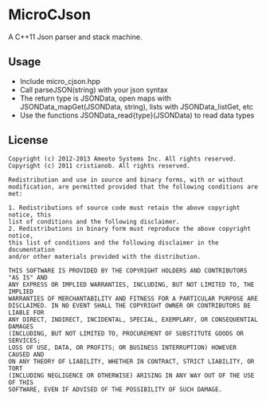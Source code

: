MicroCJson
==========

A C++11 Json parser and stack machine.

Usage
-----

* Include micro_cjson.hpp
* Call parseJSON(string) with your json syntax
* The return type is JSONData, open maps with JSONData_mapGet(JSONData, string), lists with JSONData_listGet, etc
* Use the functions JSONData_read{type}(JSONData) to read data types

License
-------

    Copyright (c) 2012-2013 Ameoto Systems Inc. All rights reserved.
    Copyright (c) 2011 cristianob. All rights reserved.

    Redistribution and use in source and binary forms, with or without
    modification, are permitted provided that the following conditions are met: 

    1. Redistributions of source code must retain the above copyright notice, this
    list of conditions and the following disclaimer. 
    2. Redistributions in binary form must reproduce the above copyright notice,
    this list of conditions and the following disclaimer in the documentation
    and/or other materials provided with the distribution. 

    THIS SOFTWARE IS PROVIDED BY THE COPYRIGHT HOLDERS AND CONTRIBUTORS "AS IS" AND
    ANY EXPRESS OR IMPLIED WARRANTIES, INCLUDING, BUT NOT LIMITED TO, THE IMPLIED
    WARRANTIES OF MERCHANTABILITY AND FITNESS FOR A PARTICULAR PURPOSE ARE
    DISCLAIMED. IN NO EVENT SHALL THE COPYRIGHT OWNER OR CONTRIBUTORS BE LIABLE FOR
    ANY DIRECT, INDIRECT, INCIDENTAL, SPECIAL, EXEMPLARY, OR CONSEQUENTIAL DAMAGES
    (INCLUDING, BUT NOT LIMITED TO, PROCUREMENT OF SUBSTITUTE GOODS OR SERVICES;
    LOSS OF USE, DATA, OR PROFITS; OR BUSINESS INTERRUPTION) HOWEVER CAUSED AND
    ON ANY THEORY OF LIABILITY, WHETHER IN CONTRACT, STRICT LIABILITY, OR TORT
    (INCLUDING NEGLIGENCE OR OTHERWISE) ARISING IN ANY WAY OUT OF THE USE OF THIS
    SOFTWARE, EVEN IF ADVISED OF THE POSSIBILITY OF SUCH DAMAGE.
